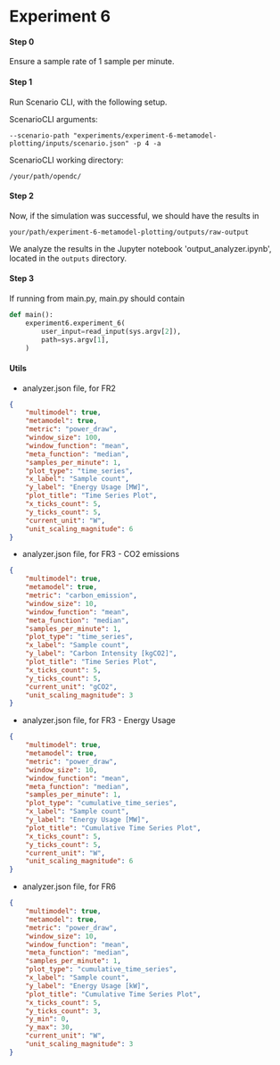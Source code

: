 # Experiment 6

#### Step 0
Ensure a sample rate of 1 sample per minute.

#### Step 1
Run Scenario CLI, with the following setup.

ScenarioCLI arguments:
```
--scenario-path "experiments/experiment-6-metamodel-plotting/inputs/scenario.json" -p 4 -a
```

ScenarioCLI working directory:
```
/your/path/opendc/
```

#### Step 2
Now, if the simulation was successful, we should have the results in 
```
your/path/experiment-6-metamodel-plotting/outputs/raw-output
```

We analyze the results in the Jupyter notebook 'output_analyzer.ipynb', located in the ```outputs``` directory.

#### Step 3
If running from main.py, main.py should contain
```python
def main():
    experiment6.experiment_6(
        user_input=read_input(sys.argv[2]),
        path=sys.argv[1],
    )
```

#### Utils

- analyzer.json file, for FR2
```json
{
    "multimodel": true,
    "metamodel": true,
    "metric": "power_draw",
    "window_size": 100,
    "window_function": "mean",
    "meta_function": "median",
    "samples_per_minute": 1,
    "plot_type": "time_series",
    "x_label": "Sample count",
    "y_label": "Energy Usage [MW]",
    "plot_title": "Time Series Plot",
    "x_ticks_count": 5,
    "y_ticks_count": 5,
    "current_unit": "W",
    "unit_scaling_magnitude": 6
}
```


- analyzer.json file, for FR3 - CO2 emissions
```json
{
    "multimodel": true,
    "metamodel": true,
    "metric": "carbon_emission",
    "window_size": 10,
    "window_function": "mean",
    "meta_function": "median",
    "samples_per_minute": 1,
    "plot_type": "time_series",
    "x_label": "Sample count",
    "y_label": "Carbon Intensity [kgCO2]",
    "plot_title": "Time Series Plot",
    "x_ticks_count": 5,
    "y_ticks_count": 5,
    "current_unit": "gCO2",
    "unit_scaling_magnitude": 3
}

```


- analyzer.json file, for FR3 - Energy Usage
```json
{
    "multimodel": true,
    "metamodel": true,
    "metric": "power_draw",
    "window_size": 10,
    "window_function": "mean",
    "meta_function": "median",
    "samples_per_minute": 1,
    "plot_type": "cumulative_time_series",
    "x_label": "Sample count",
    "y_label": "Energy Usage [MW]",
    "plot_title": "Cumulative Time Series Plot",
    "x_ticks_count": 5,
    "y_ticks_count": 5,
    "current_unit": "W",
    "unit_scaling_magnitude": 6
}
```

- analyzer.json file, for FR6

```json
{
    "multimodel": true,
    "metamodel": true,
    "metric": "power_draw",
    "window_size": 10,
    "window_function": "mean",
    "meta_function": "median",
    "samples_per_minute": 1,
    "plot_type": "cumulative_time_series",
    "x_label": "Sample count",
    "y_label": "Energy Usage [kW]",
    "plot_title": "Cumulative Time Series Plot",
    "x_ticks_count": 5,
    "y_ticks_count": 3,
    "y_min": 0,
    "y_max": 30,
    "current_unit": "W",
    "unit_scaling_magnitude": 3
}
```

